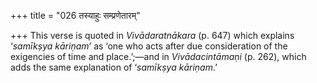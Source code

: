 +++
title = "026 तस्याहुः सम्प्रणेतारम्"

+++
This verse is quoted in *Vivādaratnākara* (p. 647) which explains
‘*samīkṣya kāriṇam*’ as ‘one who acts after due consideration of the
exigencies of time and place.’;—and in *Vivādacintāmaṇi* (p. 262), which
adds the same explanation of ‘*samīkṣya kāriṇam*.’


